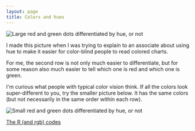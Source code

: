```yaml
---
layout: page
title: Colors and hues
---
```


![Large red and green dots differentiated by hue, or not](/notebook/git_push/colors.Rout.png)

I made this picture when I was trying to explain to an associate about using hue to make it easier for color-blind people to read colored charts.

For me, the second row is not only much easier to differentiate, but for some reason also much easier to tell which one is red and which one is green.

I'm curious what people with typical color vision think. If all the colors look super-different to you, try the smaller picture below. It has the same colors (but not necessarily in the same order within each row).

![Small red and green dots differentiated by hue, or not](/notebook/git_push/colors.small.png)

[The R (and rgb) codes](/colors.R)
